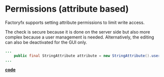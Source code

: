 # Permissions (attribute based)

Factoryfx supports setting attribute permissions to limit write access.

The check is secure because it is done on the server side but also more complex because a user management is needed.
Alternatively, the editing can also be deactivated for the GUI only.
```java
...
    public final StringAttribute attribute = new StringAttribute().userReadOnly();
...
```

[**code**](https://github.com/factoryfx/factoryfx/tree/master/docu/src/main/java/de/factoryfx/docu/permission)